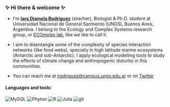 ###  :sparkles: Hi there & welcome :sparkles:

- I'm [**Iara Diamela Rodriguez**](https://www.researchgate.net/profile/Iara-Rodriguez-2) (she/her), Biologist & Ph.D. student at Universidad Nacional de General Sarmiento (UNGS), Buenos Aires, Argentina.
I belong to the Ecology and Complex Systems research group, or [ECOmplex lab](http://twitter.com/ecomplex_lab), like we like to call it.

- I aim to disentangle some of the complexity of species interaction networks (like food webs), specially in high latitude marine ecosystems (Antarctic and sub-Antarctic).
I apply ecological modelling tools to study the effects of climate change and anthropogenic disturbs in this communities.

- You can reach me at <irodriguez@campus.ungs.edu.ar> or on [Twitter](http://twitter.com/123iamela)

#### Languages and tools:
<p>
   <img alt="MySQL" src="https://img.shields.io/badge/-MySQ-003B57?style=flat-square&logo=MySQL&logoColor=white" />
   <img alt="Phyton" src="https://img.shields.io/badge/-Phyton-3776AB?style=flat-square&logo=phyton&logoColor=white" />
   <img alt="R" src="https://img.shields.io/badge/-R-276DC3?style=flat-square&logo=R&logoColor=white" />
   <img alt="Julia" src="https://img.shields.io/badge/-Julia-9558B2?style=flat-square&logo=Julia&logoColor=white" />
   <img alt="git" src="https://img.shields.io/badge/-Git-F05032?style=flat-square&logo=git&logoColor=white" />
</p>
